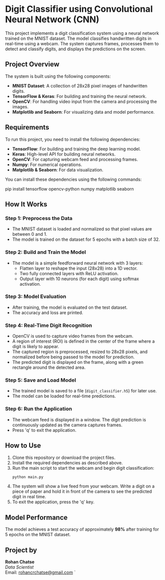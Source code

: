 

# Digit Classifier using Convolutional Neural Network (CNN)

This project implements a digit classification system using a neural network trained on the MNIST dataset. The model classifies handwritten digits in real-time using a webcam. The system captures frames, processes them to detect and classify digits, and displays the predictions on the screen.

## Project Overview

The system is built using the following components:
- **MNIST Dataset**: A collection of 28x28 pixel images of handwritten digits.
- **TensorFlow & Keras**: For building and training the neural network.
- **OpenCV**: For handling video input from the camera and processing the images.
- **Matplotlib and Seaborn**: For visualizing data and model performance.

## Requirements

To run this project, you need to install the following dependencies:

- **TensorFlow**: For building and training the deep learning model.
- **Keras**: High-level API for building neural networks.
- **OpenCV**: For capturing webcam feed and processing frames.
- **Numpy**: For numerical operations.
- **Matplotlib & Seaborn**: For data visualization.

You can install these dependencies using the following commands:

pip install tensorflow opencv-python numpy matplotlib seaborn


## How It Works

### Step 1: Preprocess the Data
- The MNIST dataset is loaded and normalized so that pixel values are between 0 and 1.
- The model is trained on the dataset for 5 epochs with a batch size of 32.

### Step 2: Build and Train the Model
- The model is a simple feedforward neural network with 3 layers:
  - Flatten layer to reshape the input (28x28) into a 1D vector.
  - Two fully connected layers with ReLU activation.
  - Output layer with 10 neurons (for each digit) using softmax activation.

### Step 3: Model Evaluation
- After training, the model is evaluated on the test dataset.
- The accuracy and loss are printed.

### Step 4: Real-Time Digit Recognition
- OpenCV is used to capture video frames from the webcam.
- A region of interest (ROI) is defined in the center of the frame where a digit is likely to appear.
- The captured region is preprocessed, resized to 28x28 pixels, and normalized before being passed to the model for prediction.
- The predicted digit is displayed on the frame, along with a green rectangle around the detected area.

### Step 5: Save and Load Model
- The trained model is saved to a file (`digit_classifier.h5`) for later use.
- The model can be loaded for real-time predictions.

### Step 6: Run the Application
- The webcam feed is displayed in a window. The digit prediction is continuously updated as the camera captures frames.
- Press 'q' to exit the application.

## How to Use

1. Clone this repository or download the project files.
2. Install the required dependencies as described above.
3. Run the main script to start the webcam and begin digit classification:
    ```bash
    python main.py
    ```
4. The system will show a live feed from your webcam. Write a digit on a piece of paper and hold it in front of the camera to see the predicted digit in real time.
5. To exit the application, press the 'q' key.

## Model Performance

The model achieves a test accuracy of approximately **98%** after training for 5 epochs on the MNIST dataset.

## Project by

**Rohan Chatse**  
*Data Scientist*  
Email: [rohancrchatse@gmail.com](mailto:rohan@gmail.com)
`

